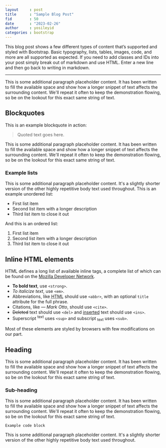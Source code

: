 ```yaml
---
layout     : post
title      : "Sample Blog Post"
fid        : 50 
date       : "2023-02-26"
author     : yosileyid
categories : bootstrap
---
```



This blog post shows a few different types of content that’s supported and styled with Bootstrap. Basic typography, lists, tables, images, code, and more are all supported as expected. If you need to add classes and IDs into your post simply break out of markdown and use HTML. Enter a new line and then go back to writing in markdown.

* * *

This is some additional paragraph placeholder content. It has been written to fill the available space and show how a longer snippet of text affects the surrounding content. We'll repeat it often to keep the demonstration flowing, so be on the lookout for this exact same string of text.
<!--more-->
## Blockquotes

This is an example blockquote in action:

> Quoted text goes here.

This is some additional paragraph placeholder content. It has been written to fill the available space and show how a longer snippet of text affects the surrounding content. We'll repeat it often to keep the demonstration flowing, so be on the lookout for this exact same string of text.
### Example lists
This is some additional paragraph placeholder content. It's a slightly shorter version of the other highly repetitive body text used throughout. This is an example unordered list:
  
- First list item
- Second list item with a longer description
- Third list item to close it out

And this is an ordered list:

1. First list item
1. Second list item with a longer description
1. Third list item to close it out

## Inline HTML elements

HTML defines a long list of available inline tags, a complete list of which can be found on the [Mozilla Developer Network](https://developer.mozilla.org/en-US/docs/Web/HTML/Element).

<ul>
  <li><strong>To bold text</strong>, use <code class="language-plaintext highlighter-rouge">&lt;strong&gt;</code>.</li>
  <li><em>To italicize text</em>, use <code class="language-plaintext highlighter-rouge">&lt;em&gt;</code>.</li>
  <li>Abbreviations, like <abbr title="HyperText Markup Language">HTML</abbr> should use <code class="language-plaintext highlighter-rouge">&lt;abbr&gt;</code>, with an optional <code class="language-plaintext highlighter-rouge">title</code> attribute for the full phrase.</li>
  <li>Citations, like <cite>— Mark Otto</cite>, should use <code class="language-plaintext highlighter-rouge">&lt;cite&gt;</code>.</li>
  <li><del>Deleted</del> text should use <code class="language-plaintext highlighter-rouge">&lt;del&gt;</code> and <ins>inserted</ins> text should use <code class="language-plaintext highlighter-rouge">&lt;ins&gt;</code>.</li>
  <li>Superscript <sup>text</sup> uses <code class="language-plaintext highlighter-rouge">&lt;sup&gt;</code> and subscript <sub>text</sub> uses <code class="language-plaintext highlighter-rouge">&lt;sub&gt;</code>.</li>
</ul>

Most of these elements are styled by browsers with few modifications on our part.

## Heading

This is some additional paragraph placeholder content. It has been written to fill the available space and show how a longer snippet of text affects the surrounding content. We'll repeat it often to keep the demonstration flowing, so be on the lookout for this exact same string of text.

### Sub-heading

This is some additional paragraph placeholder content. It has been written to fill the available space and show how a longer snippet of text affects the surrounding content. We'll repeat it often to keep the demonstration flowing, so be on the lookout for this exact same string of text.</p>

`Example code block`

This is some additional paragraph placeholder content. It's a slightly shorter version of the other highly repetitive body text used throughout.